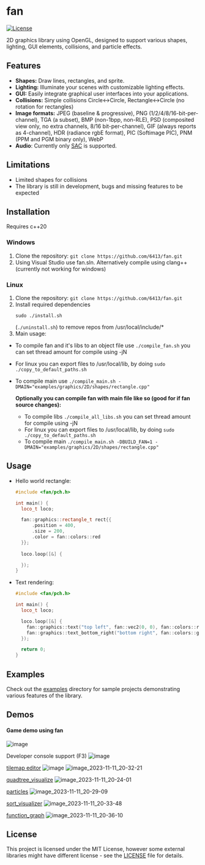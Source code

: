 # fan

[![License](https://img.shields.io/badge/license-MIT-blue.svg)](LICENSE)

2D graphics library using OpenGL, designed to support various shapes, lighting, GUI elements, collisions, and particle effects.

## Features

- **Shapes:** Draw lines, rectangles, and sprite.
- **Lighting:** Illuminate your scenes with customizable lighting effects.
- **GUI:** Easily integrate graphical user interfaces into your applications.
- **Collisions:** Simple collisions Circle<->Circle, Rectangle<->Circle (no rotation for rectangles)
- **Image formats:**
  JPEG (baseline & progressive),
  PNG (1/2/4/8/16-bit-per-channel),
  TGA (a subset),
  BMP (non-1bpp, non-RLE),
  PSD (composited view only, no extra channels, 8/16 bit-per-channel),
  GIF (always reports as 4-channel),
  HDR (radiance rgbE format),
  PIC (Softimage PIC),
  PNM (PPM and PGM binary only),
  WebP
- **Audio**: Currently only [SAC](https://github.com/7244/SAC-container) is supported.

## Limitations
- Limited shapes for collisions
- The library is still in development, bugs and missing features to be expected

## Installation

Requires c++20

### Windows
1. Clone the repository: `git clone https://github.com/6413/fan.git`
2. Using Visual Studio use fan.sln. Alternatively compile using clang++ (currently not working for windows)

### Linux
1. Clone the repository: `git clone https://github.com/6413/fan.git`
2. Install required dependencies
    ```
    sudo ./install.sh
    ```
    (```./uninstall.sh```) to remove repos from /usr/local/include/*
3. Main usage:
-  To compile fan and it's libs to an object file use `./compile_fan.sh` you can set thread amount for compile using -jN
-  For linux you can export files to /usr/local/lib, by doing `sudo ./copy_to_default_paths.sh`
-  To compile main use `./compile_main.sh -DMAIN="examples/graphics/2D/shapes/rectangle.cpp"`


   **Optionally you can compile fan with main file like so (good for if fan source changes):**
   -  To compile libs `./compile_all_libs.sh` you can set thread amount for compile using -jN
   -  For linux you can export files to /usr/local/lib, by doing `sudo ./copy_to_default_paths.sh`
   -  To compile main `./compile_main.sh -DBUILD_FAN=1 -DMAIN="examples/graphics/2D/shapes/rectangle.cpp"`

## Usage

- Hello world rectangle:
    ```cpp
    #include <fan/pch.h>

    int main() {
      loco_t loco;
    
      fan::graphics::rectangle_t rect{{
          .position = 400,
          .size = 200,
          .color = fan::colors::red
      }};
      
      loco.loop([&] {
    
      });
    }
    ```
- Text rendering:
  ```cpp
  #include <fan/pch.h>
  
  int main() {
    loco_t loco;
  
    loco.loop([&] {
      fan::graphics::text("top left", fan::vec2(0, 0), fan::colors::red);
      fan::graphics::text_bottom_right("bottom right", fan::colors::green);
    });
  
    return 0;
  }
  ```
## Examples

Check out the [examples](examples/) directory for sample projects demonstrating various features of the library.

## Demos

#### Game demo using fan
![image](https://github.com/6413/fan/assets/56801084/973f2fa6-fcd7-4b6a-b66b-b92eefae9bba)

Developer console support (F3)
![image](https://github.com/6413/fan/assets/56801084/7556ce24-ba0f-43c6-85d6-b951351bb59c)

[tilemap editor](examples/graphics/gui/tilemap_editor.cpp)
![image](https://github.com/user-attachments/assets/3d1b82d1-63d2-40d5-b3da-07821232ee0d)
![image_2023-11-11_20-32-21](https://github.com/6413/fan/assets/56801084/b41e7417-04fb-4d7f-be6a-2e13379cf521)

[quadtree_visualize](examples/graphics/2D/quadtree_visualize.cpp)
![image_2023-11-11_20-24-01](https://github.com/6413/fan/assets/56801084/0aac1cbb-2d41-40ef-b0d0-5ab838b9b3d1)

[particles](examples/graphics/2D/shapes/particles.cpp)
![image_2023-11-11_20-29-09](https://github.com/6413/fan/assets/56801084/8c63a7a0-a8c1-451e-82be-af14aabb69b3)

[sort_visualizer](examples/graphics/2D/sort_visualizer.cpp)
![image_2023-11-11_20-33-48](https://github.com/6413/fan/assets/56801084/a39c3f93-e902-4401-9efe-2ae15e0035ad)

[function_graph](examples/graphics/2D/function_graph.cpp)
![image_2023-11-11_20-36-10](https://github.com/6413/fan/assets/56801084/c69cf128-b1be-4c2d-8ef2-50d7281ddf07)


## License

This project is licensed under the MIT License, however some external libraries might have different license - see the [LICENSE](LICENSE) file for details.
